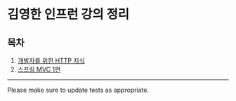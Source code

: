 # 김영한 인프런 강의 정리

## 목차

1. [개발자를 위한 HTTP 지식](/Http/README.md)
2. [스프링 MVC 1편](/MVC/MVC1.md)

---

Please make sure to update tests as appropriate.
